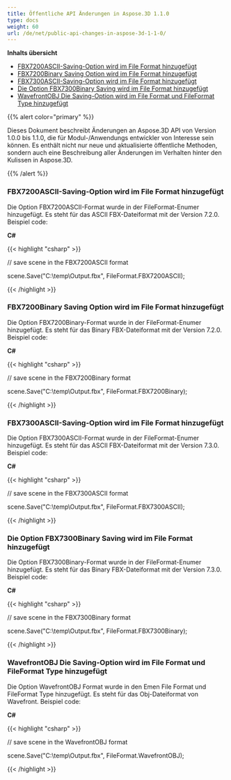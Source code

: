 ```yaml
---
title: Öffentliche API Änderungen in Aspose.3D 1.1.0
type: docs
weight: 60
url: /de/net/public-api-changes-in-aspose-3d-1-1-0/
---
```

**Inhalts übersicht**

- [FBX7200ASCII-Saving-Option wird im File Format hinzugefügt](#PublicAPIChangesinAspose.3D1.1.0-FBX7200ASCIISavingOptionisaddedintheFileFormat)
- [FBX7200Binary Saving Option wird im File Format hinzugefügt](#PublicAPIChangesinAspose.3D1.1.0-FBX7200BinarySavingOptionisaddedintheFileFormat)
- [FBX7300ASCII-Saving-Option wird im File Format hinzugefügt](#PublicAPIChangesinAspose.3D1.1.0-FBX7300ASCIISavingOptionisaddedintheFileFormat)
- [Die Option FBX7300Binary Saving wird im File Format hinzugefügt](#PublicAPIChangesinAspose.3D1.1.0-FBX7300BinarySavingOptionisaddedintheFileFormat)
- [WavefrontOBJ Die Saving-Option wird im File Format und FileFormat Type hinzugefügt](#PublicAPIChangesinAspose.3D1.1.0-WavefrontOBJSavingOptionisaddedintheFileFormatandFileFormatType)

{{% alert color="primary" %}} 

Dieses Dokument beschreibt Änderungen an Aspose.3D API von Version 1.0.0 bis 1.1.0, die für Modul-/Anwendungs entwickler von Interesse sein können. Es enthält nicht nur neue und aktualisierte öffentliche Methoden, sondern auch eine Beschreibung aller Änderungen im Verhalten hinter den Kulissen in Aspose.3D.

{{% /alert %}} 
###  **FBX7200ASCII-Saving-Option wird im File Format hinzugefügt**
Die Option FBX7200ASCII-Format wurde in der FileFormat-Enumer hinzugefügt. Es steht für das ASCII FBX-Dateiformat mit der Version 7.2.0. Beispiel code:

**C#**

{{< highlight "csharp" >}}

 // save scene in the FBX7200ASCII format

scene.Save("C:\\temp\\Output.fbx", FileFormat.FBX7200ASCII);

{{< /highlight >}}

###  **FBX7200Binary Saving Option wird im File Format hinzugefügt**
Die Option FBX7200Binary-Format wurde in der FileFormat-Enumer hinzugefügt. Es steht für das Binary FBX-Dateiformat mit der Version 7.2.0. Beispiel code:

**C#**

{{< highlight "csharp" >}}

 // save scene in the FBX7200Binary format

scene.Save("C:\\temp\\Output.fbx", FileFormat.FBX7200Binary);

{{< /highlight >}}

###  **FBX7300ASCII-Saving-Option wird im File Format hinzugefügt**
Die Option FBX7300ASCII-Format wurde in der FileFormat-Enumer hinzugefügt. Es steht für das ASCII FBX-Dateiformat mit der Version 7.3.0. Beispiel code:

**C#**

{{< highlight "csharp" >}}

 // save scene in the FBX7300ASCII format

scene.Save("C:\\temp\\Output.fbx", FileFormat.FBX7300ASCII);

{{< /highlight >}}

###  **Die Option FBX7300Binary Saving wird im File Format hinzugefügt**
Die Option FBX7300Binary-Format wurde in der FileFormat-Enumer hinzugefügt. Es steht für das Binary FBX-Dateiformat mit der Version 7.3.0. Beispiel code:

**C#**

{{< highlight "csharp" >}}

 // save scene in the FBX7300Binary format

scene.Save("C:\\temp\\Output.fbx", FileFormat.FBX7300Binary);

{{< /highlight >}}

###  **WavefrontOBJ Die Saving-Option wird im File Format und FileFormat Type hinzugefügt**
Die Option WavefrontOBJ Format wurde in den Emen File Format und FileFormat Type hinzugefügt. Es steht für das Obj-Dateiformat von Wavefront. Beispiel code:

**C#**

{{< highlight "csharp" >}}

 // save scene in the WavefrontOBJ format

scene.Save("C:\\temp\\Output.fbx", FileFormat.WavefrontOBJ);

{{< /highlight >}}

